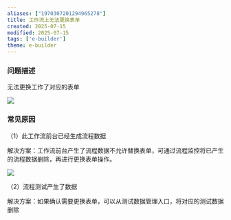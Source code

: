 ```yaml
---
aliases: ["1970307201294965278"]
title: 工作流上无法更换表单
created: 2025-07-15
modified: 2025-07-15
tags: ['e-builder']
theme: e-builder
---
```


### 问题描述

无法更换工作了对应的表单

**![](https://myhelpdoc.oss-cn-heyuan.aliyuncs.com/mdimages/0d47893adcce511a4864ce34db82d67b.jpg)**

### 常见原因

（1）此工作流前台已经生成流程数据

解决方案：工作流前台产生了流程数据不允许替换表单，可通过流程监控将已产生的流程数据删除，再进行更换表单操作。

![](https://myhelpdoc.oss-cn-heyuan.aliyuncs.com/mdimages/7fc4f0deee677b3c3b454a6849e18368.jpg)

（2）流程测试产生了数据

解决方案：如果确认需要更换表单，可以从测试数据管理入口，将对应的测试数据删除

